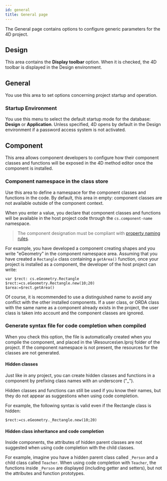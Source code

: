 ```yaml
---
id: general
title: General page
---
```


The General page contains options to configure generic parameters for the 4D project.

## Design

This area contains the **Display toolbar** option. When it is checked, the 4D toolbar is displayed in the Design environment.

## General

You use this area to set options concerning project startup and operation.

### Startup Environment

You use this menu to select the default startup mode for the database: **Design** or **Application**. Unless specified, 4D opens by default in the Design environment if a password access system is not activated.
## Component

This area allows component developers to configure how their component classes and functions will be exposed in the 4D method editor once the component is installed.

### Component namespace in the class store

Use this area to define a namespace for the component classes and functions in the code. By default, this area in empty: component classes are not available outside of the component context.

When you enter a value, you declare that component classes and functions will be available in the host project code through the `cs.component-name` namespace.

> The component designation must be compliant with [property naming rules](Concepts/identifiers.md#object-properties).

For example, you have developed a component creating shapes and you write "eGeometry" in the component namespace area. Assuming that you have created a `Rectangle` class containing a `getArea()` function, once your project is installed as a component, the developer of the host project can write:

```4d
var $rect: cs.eGeometry.Rectangle 
$rect:=cs.eGeometry.Rectangle.new(10;20)
$area:=$rect.getArea()
```

Of course, it is recommended to use a distinguished name to avoid any conflict with the other installed components. If a user class, or ORDA class with the same name as a component already exists in the project, the user class is taken into account and the component classes are ignored.

### Generate syntax file for code completion when compiled

When you check this option, the file is automatically created when you compile the component, and placed in the \Resources\en.lproj folder of the project. If the component namespace is not present, the resources for the classes are not generated.

#### Hidden classes

Just like in any project, you can create hidden classes and functions in a component by prefixing class names with an underscore ("_").

Hidden classes and functions can still be used if you know their names, but they do not appear as suggestions when using code completion.

For example, the following syntax is valid even if the Rectangle class is hidden:

```4d
$rect:=cs.eGeometry._Rectangle.new(10;20)
```

#### Hidden class inheritance and code completion

Inside components, the attributes of hidden parent classes are not suggested when using code completion with the child classes.

For example, imagine you have a hidden parent class called `_Person` and a child class called  `Teacher`. When using code completion with `Teacher`, the functions inside `_Person` are displayed (including getter and setters), but not the attributes and function prototypes.